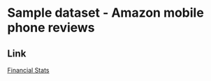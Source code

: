 # Sample dataset - Amazon mobile phone reviews

## Link
[Financial Stats](https://github.com/parulnith/Data-Visualisation-libraries/blob/master/Data%20Visualisation%20with%20Power%20BI/Financial%20Sample.xlsx)


